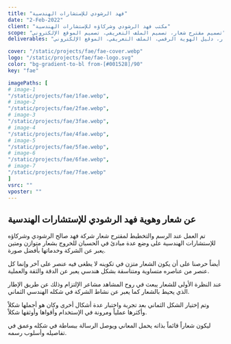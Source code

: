 ```yaml
---
title: "فهد الرشودي للإستشارات الهندسية"
date: "2-Feb-2022"
client: "مكتب فهد الرشودي وشركاؤه للإستشارات الهندسية"
scope: "تصميم مقترح شعار، تصميم الملف التعريفي، تصميم الموقع الإلكتروني"
deliverables: "مقترح شعار، دليل الهوية الرقمي، الملف التعريفي، الموقع الإلكتروني"

cover: "/static/projects/fae/fae-cover.webp"
logo: "/static/projects/fae/fae-logo.svg"
color: "bg-gradient-to-bl from-[#001528]/90"
key: "fae"

imagePaths: [
# image-1
"/static/projects/fae/1fae.webp",
# image-2
"/static/projects/fae/2fae.webp",
# image-3
"/static/projects/fae/3fae.webp",
# image-4
"/static/projects/fae/4fae.webp",
# image-5
"/static/projects/fae/5fae.webp",
# image-6
"/static/projects/fae/6fae.webp",
# image-7
"/static/projects/fae/7fae.webp"
]
vsrc: ""
vposter: ""
---
```


## عن شعار وهوية فهد الرشودي للإستشارات الهندسية

تم العمل عند الرسم والتخطيط لمقترح شعار شركة فهد صالح الرشودي وشركاؤه للإستشارات الهندسية على وضع عدة مبادئ في الحسبان للخروج بشعار متوازن ومتين يعبر عن الشركة وخدماتها بأفضل صورة.

أيضاً حرصنا على أن يكون الشعار متزن في تكوينه لا يطغى فيه عنصر على آخر وإنما كل عنصر من عناصره متساوية ومتناسقة بشكل هندسي يعبر عن الدقة والثقة والعملية.

عند النظرة الأولى للشعار يبعث في روح المشاهد مشاعر الإلتزام وذلك عن طريق الإطار الذي يحيط بالشعار كما يعبر عن نشاط الشركة في شكله الهندسي الثماني.

وتم إختيار الشكل الثماني بعد تجربة واختبار عدة أشكال أخرى وكان هو أجملها شكلاً وأكثرها عملياً ومرونة في الإستخدام وأقواها وأوثقها شكلاً.

ليكون شعاراً قائماً بذاته يحمل المعاني ويوصل الرسالة ببساطة في شكله وعمق في تفاصيله وأسلوب رسمه.
